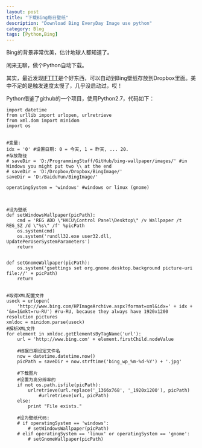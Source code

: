 ```yaml
---
layout: post
title: "下载Bing每日壁纸"
description: "Download Bing EveryDay Image use python"
category: Blog 
tags: [Python,Bing]
---
```


Bing的背景非常优美，估计地球人都知道了。

闲来无聊，做个Python自动下载。

其实，最近发现[IFTTT](http://ifttt.com)是个好东西，可以自动到Bing壁纸存放到Dropbox里面。美中不足的是触发速度太慢了，几乎没启动过，哎！

Python借鉴了github的一个项目，使用Python2.7，代码如下：

	import datetime
	from urllib import urlopen, urlretrieve
	from xml.dom import minidom
	import os
	
	
	#变量:
	idx = '0' #设置日期: 0 = 今天, 1 = 昨天, ... 20.
	#存放路径
	# saveDir = 'D:/ProgrammingStuff/GitHub/bing-wallpaper/images/' #in Windows you might put two \\ at the end
	# saveDir = 'D:/Dropbox/Dropbox/BingImage/'
	saveDir = 'D:/BaiduYun/BingImage/'
	
	operatingSystem = 'windows' #windows or linux (gnome)
	
	
	
	#设为壁纸
	def setWindowsWallpaper(picPath):
	    cmd = 'REG ADD \"HKCU\Control Panel\Desktop\" /v Wallpaper /t REG_SZ /d \"%s\" /f' %picPath
	    os.system(cmd)
	    os.system('rundll32.exe user32.dll, UpdatePerUserSystemParameters')
	    return
	
	
	def setGnomeWallpaper(picPath):
	    os.system('gsettings set org.gnome.desktop.background picture-uri file://' + picPath)
	    return
	
	
	#取得XML配置文件
	usock = urlopen(
	    'http://www.bing.com/HPImageArchive.aspx?format=xml&idx=' + idx + '&n=1&mkt=ru-RU') #ru-RU, because they always have 1920x1200 resolution pictures
	xmldoc = minidom.parse(usock)
	#解析XML文件
	for element in xmldoc.getElementsByTagName('url'):
	    url = 'http://www.bing.com' + element.firstChild.nodeValue
	
	    #根据日期设定文件名
	    now = datetime.datetime.now()
	    picPath = saveDir + now.strftime('bing_wp_%m-%d-%Y') + '.jpg'
	
	    #下载图片
	    #设置为高分辨率的
	    if not os.path.isfile(picPath):
	        urlretrieve(url.replace('_1366x768', '_1920x1200'), picPath)
				#urlretrieve(url, picPath)
	    else:
	        print "File exists."
	
	    #设为壁纸代码:
	    # if operatingSystem == 'windows':
	        # setWindowsWallpaper(picPath)
	    # elif operatingSystem == 'linux' or operatingSystem == 'gnome':
	        # setGnomeWallpaper(picPath)

